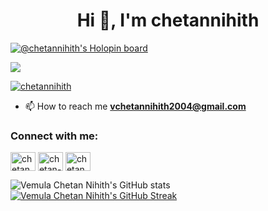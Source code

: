 <h1 align="center">Hi 👋, I'm chetannihith</h1>

[![@chetannihith's Holopin board](https://holopin.me/chetannihith)](https://holopin.io/@chetannihith)

![](https://komarev.com/ghpvc/?username=chetannihith&label=PROFILE+VIEWS&style=flat&color=679890)

<p align="left"> <a href="https://github.com/ryo-ma/github-profile-trophy"><img src="https://github-profile-trophy.vercel.app/?username=chetannihith" alt="chetannihith" /></a> </p>

- 📫 How to reach me **vchetannihith2004@gmail.com**

<h3 align="left">Connect with me:</h3>
<p align="left">
<a href="https://dev.to/chetannihith" target="blank"><img align="center" src="https://raw.githubusercontent.com/rahuldkjain/github-profile-readme-generator/master/src/images/icons/Social/devto.svg" alt="chetannihith" height="30" width="40" /></a>
<a href="https://linkedin.com/in/chetannihith" target="blank"><img align="center" src="https://raw.githubusercontent.com/rahuldkjain/github-profile-readme-generator/master/src/images/icons/Social/linked-in-alt.svg" alt="chetan-nihith-vemula-029838262" height="30" width="40" /></a>
<a href="https://instagram.com/chetan.nihith" target="blank"><img align="center" src="https://raw.githubusercontent.com/rahuldkjain/github-profile-readme-generator/master/src/images/icons/Social/instagram.svg" alt="chetan.nihith" height="30" width="40" /></a>
</p>

![Vemula Chetan Nihith's GitHub stats](https://github-readme-stats.vercel.app/api?username=chetannihith&show_icons=true&theme=solarized-light)
[![Vemula Chetan Nihith's GitHub Streak](https://github-readme-streak-stats.herokuapp.com?user=chetannihith&theme=solarized-light&card_width=450)](https://git.io/streak-stats)
<!---
chetannihith/chetannihith is a ✨ special ✨ repository because its `README.md` (this file) appears on your GitHub profile.
You can click the Preview link to take a look at your changes.
--->
